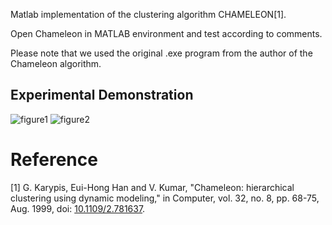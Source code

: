Matlab implementation of the clustering algorithm CHAMELEON[1].

Open Chameleon in MATLAB environment and test according to comments.

Please note that we used the original .exe program from the author of the Chameleon algorithm.

## Experimental Demonstration
![figure1](https://github.com/Kchu/Chameleon-cluster-matlab/blob/master/Figure_1.png)
![figure2](https://github.com/Kchu/Chameleon-cluster-matlab/blob/master/Figure_2.png)

# Reference
[1] G. Karypis, Eui-Hong Han and V. Kumar, "Chameleon: hierarchical clustering using dynamic modeling," in Computer, vol. 32, no. 8, pp. 68-75, Aug. 1999, doi: [10.1109/2.781637](https://ieeexplore.ieee.org/abstract/document/781637).